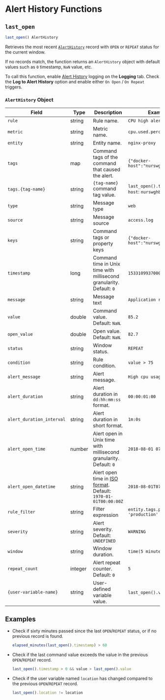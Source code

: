 # Alert History Functions

## `last_open`

```javascript
last_open() AlertHistory
```

Retrieves the most recent [`AlertHistory`](logging.md#logging-to-database) record with `OPEN` or `REPEAT` status for the current window.

If no records match, the function returns an `AlertHistory` object with default values such as `0` timestamp, `NaN` value, etc.

To call this function, enable [Alert History](logging.md#logging-to-database) logging on the **Logging** tab. Check the **Log to Alert History** option and enable either `On Open` / `On Repeat` triggers.

### `AlertHistory` Object

**Field** | **Type** | **Description** | **Example**
----|-----|-----|------
`rule` | string | Rule name. | `CPU high alert`
`metric` | string | Metric name. | `cpu.used.percent`
`entity` | string | Entity name. | `nginx-proxy`
`tags` | map | Command tags of the command that caused the alert. | `{"docker-host":"nurswghbs001"}`
`tags.{tag-name}` | string | `{tag-name}` command tag value. | `last_open().tags.docker-host`: `nurswghbs001`
`type` | string | Message type | `web`
`source` | string | Message source | `access.log`
`keys` | string | Command tags or property keys | `{"docker-host":"nurswghbs001"}`
`timestamp` | long | Command time in Unix time with millisecond granularity.<br>Default: `0` | `1533109937000`
`message` | string | Message text | `Application restarted`
`value` | double | Command value.<br>Default: `NaN`. | `85.2`
`open_value` | double | Open value.<br>Default: `NaN`. | `82.7`
`status` | string | Window status. | `REPEAT`
`condition` | string | Rule condition. | `value > 75`
`alert_message` | string | Alert message. | `High cpu usage (85.2)`
`alert_duration` | string | Alert duration in `dd:hh:mm:ss` format. | `00:00:01:00`
`alert_duration_interval` | string | Alert duration in short format. | `1m:0s`
`alert_open_time` | number | Alert open in Unix time with millisecond granularity.<br>Default: `0` | `2018-08-01 07:51:17`
`alert_open_datetime` | string | Alert open time in [ISO format](../shared/date-format.md).<br>Default: `1970-01-01T00:00:00Z` | `2018-08-01T07:51:17Z`
`rule_filter` | string | Filter expression | `entity.tags.profile = 'production'`
`severity` | string | Alert severity.<br>Default: `UNDEFINED` | `WARNING`
`window` | string | Window duration. | `time(5 minute)`
`repeat_count` | integer | Alert repeat counter.<br>Default: `0` | `5`
`{user-variable-name}` | string | User-defined variable value. | `last_open().valueCnt`: `2`

## Examples

* Check if sixty minutes passed since the last `OPEN`/`REPEAT` status, or if no previous record is found.

    ```javascript
    elapsed_minutes(last_open().timestamp) > 60
    ```

* Check if the last command value exceeds the value in the previous `OPEN`/`REPEAT` record.

    ```javascript
    last_open().timestamp > 0 && value > last_open().value
    ```

* Check if the user variable named `location` has changed compared to the previous `OPEN`/`REPEAT` record.

    ```javascript
    last_open().location != location
    ```